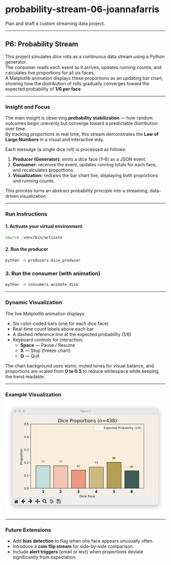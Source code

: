 # probability-stream-06-joannafarris

Plan and draft a custom streaming data project.

---

## P6: Probability Stream

This project simulates dice rolls as a continuous data stream using a Python generator.  
The consumer reads each event as it arrives, updates running counts, and calculates live proportions for all six faces.  
A Matplotlib animation displays these proportions as an updating bar chart, showing how the distribution of rolls gradually converges toward the expected probability of **1/6 per face**.

---

### Insight and Focus

The main insight is observing **probability stabilization** — how random outcomes begin unevenly but converge toward a predictable distribution over time.  
By tracking proportions in real time, this stream demonstrates the **Law of Large Numbers** in a visual and interactive way.

Each message (a single dice roll) is processed as follows:
1. **Producer (Generator):** emits a dice face (1–6) as a JSON event.  
2. **Consumer:** receives the event, updates running totals for each face, and recalculates proportions.  
3. **Visualization:** redraws the bar chart live, displaying both proportions and running counts.

This process turns an abstract probability principle into a streaming, data-driven visualization.

---

### Run Instructions

#### 1. Activate your virtual environment
```bash
source .venv/bin/activate
```

#### 2. Run the producer
```bash
python -m producers.dice_producer
```
### 3. Run the consumer (with animation) 
```bash 
python -m consumers.animate_dice 
```  

---

### Dynamic Visualization

The live Matplotlib animation displays:

- Six color-coded bars (one for each dice face)  
- Real-time count labels above each bar  
- A dashed reference line at the expected probability (1/6)  
- Keyboard controls for interaction:  
  - **Space** — Pause / Resume  
  - **X** — Stop (freeze chart)  
  - **Q** — Quit  

The chart background uses warm, muted tones for visual balance, and proportions are scaled from **0 to 0.5** to reduce whitespace while keeping the trend readable.

---

### Example Visualization

![Dice Roll Stream Animation](images/dice_roll_stream_animation.png)

---

### Future Extensions

- Add **bias detection** to flag when one face appears unusually often.  
- Introduce a **coin flip stream** for side-by-side comparison.  
- Include **alert triggers** (email or text) when proportions deviate significantly from expectation.

